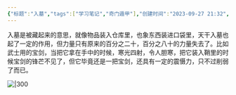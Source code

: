 ```yaml
---
{"标题":"入墓","tags":["学习笔记","奇门遁甲"],"创建时间":"2023-09-27 21:32","修改时间":"2023-09-27 21:32","dg-publish":true,"permalink":"/奇门遁甲/入墓/","dgPassFrontmatter":true}
---
```




入墓是被藏起来的意思，就像物品装入仓库里，也象东西装进口袋里，天干入墓也起了一定的作用，但力量只有原来的百分之二十，百分之八十的力量失去了。比如武士用的宝剑，当把它拿在手中的时候，寒光四射，令人胆寒，把它装入鞘里的时候宝剑的锋芒不见了，但它毕竟还是一把宝剑，还具有一定的震慑力，只不过削弱了而已。 

![|300](https://www.sunjunyang.link/file/d1d486e910f0fe91249ad.png)